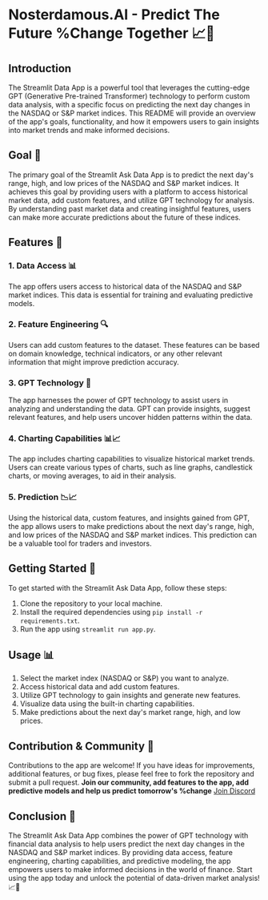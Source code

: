 # Nosterdamous.AI - Predict The Future %Change Together 📈🤖

## Introduction

The Streamlit Data App is a powerful tool that leverages the cutting-edge GPT (Generative Pre-trained Transformer) technology to perform custom data analysis, with a specific focus on predicting the next day changes in the NASDAQ or S&P market indices. 
This README will provide an overview of the app's goals, functionality, and how it empowers users to gain insights into market trends and make informed decisions.

## Goal 🎯

The primary goal of the Streamlit Ask Data App is to predict the next day's range, high, and low prices of the NASDAQ and S&P market indices. 
It achieves this goal by providing users with a platform to access historical market data, add custom features, and utilize GPT technology for analysis. 
By understanding past market data and creating insightful features, users can make more accurate predictions about the future of these indices.

## Features 🚀

### 1. Data Access 📊

The app offers users access to historical data of the NASDAQ and S&P market indices. This data is essential for training and evaluating predictive models.

### 2. Feature Engineering 🔍

Users can add custom features to the dataset. These features can be based on domain knowledge, technical indicators, or any other relevant information that might improve prediction accuracy.

### 3. GPT Technology 🤯

The app harnesses the power of GPT technology to assist users in analyzing and understanding the data. GPT can provide insights, suggest relevant features, and help users uncover hidden patterns within the data.

### 4. Charting Capabilities 📊📈

The app includes charting capabilities to visualize historical market trends. Users can create various types of charts, such as line graphs, candlestick charts, or moving averages, to aid in their analysis.

### 5. Prediction 📉📈

Using the historical data, custom features, and insights gained from GPT, the app allows users to make predictions about the next day's range, high, and low prices of the NASDAQ and S&P market indices. This prediction can be a valuable tool for traders and investors.

## Getting Started 🚀

To get started with the Streamlit Ask Data App, follow these steps:

1. Clone the repository to your local machine.
2. Install the required dependencies using `pip install -r requirements.txt`.
3. Run the app using `streamlit run app.py`.

## Usage 📊

1. Select the market index (NASDAQ or S&P) you want to analyze.
2. Access historical data and add custom features.
3. Utilize GPT technology to gain insights and generate new features.
4. Visualize data using the built-in charting capabilities.
5. Make predictions about the next day's market range, high, and low prices.

## Contribution & Community 🤝

Contributions to the app are welcome! If you have ideas for improvements, additional features, or bug fixes, please feel free to fork the repository and submit a pull request. 
**Join our community, add features to the app, add predictive models and help us predict tomorrow's %change** [Join Discord](https://discord.gg/d2WNmkPaGY)

## Conclusion 🚀

The Streamlit Ask Data App combines the power of GPT technology with financial data analysis to help users predict the next day changes in the NASDAQ and S&P market indices. 
By providing data access, feature engineering, charting capabilities, and predictive modeling, the app empowers users to make informed decisions in the world of finance. 
Start using the app today and unlock the potential of data-driven market analysis! 📈💼
